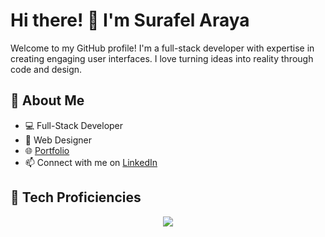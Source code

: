 # Hi there! 👋 I'm Surafel Araya

Welcome to my GitHub profile! I'm a full-stack developer with expertise in creating engaging user interfaces. I love turning ideas into reality through code and design.

## 🚀 About Me

- 💻 Full-Stack Developer
- 🎨 Web Designer
- 🌐 [Portfolio](https://suraffy.netlify.app)
- 📫 Connect with me on [LinkedIn](https://www.linkedin.com/in/surafel-araya)

## 🔧 Tech Proficiencies

<div align=center>
  <a href="https://skillicons.dev">
    <img src="https://skillicons.dev/icons?i=js,ts,css,html,nodejs,express,react,vue,redux,sass,tailwind,bootstrap,mongodb,mysql,figma,xd,firebase,postman,linux" />
  </a>
</div>
